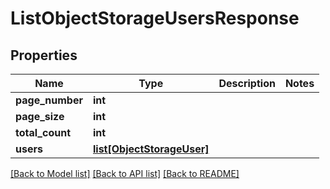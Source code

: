 # ListObjectStorageUsersResponse

## Properties
Name | Type | Description | Notes
------------ | ------------- | ------------- | -------------
**page_number** | **int** |  | 
**page_size** | **int** |  | 
**total_count** | **int** |  | 
**users** | [**list[ObjectStorageUser]**](ObjectStorageUser.md) |  | 

[[Back to Model list]](../README.md#documentation-for-models) [[Back to API list]](../README.md#documentation-for-api-endpoints) [[Back to README]](../README.md)


